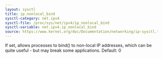 ```yaml
---
layout: sysctl
title: ip_nonlocal_bind
sysctl-category: net.ipv4
sysctl-file: /proc/sys/net/ipv4/ip_nonlocal_bind
sysctl-variable: net.ipv4.ip_nonlocal_bind
source: https://www.kernel.org/doc/Documentation/networking/ip-sysctl.txt
---
```

If set, allows processes to bind() to non-local IP addresses,
which can be quite useful - but may break some applications.
Default: 0

